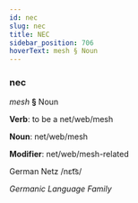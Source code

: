 ```yaml
---
id: nec
slug: nec
title: NEC
sidebar_position: 706
hoverText: mesh § Noun
---
```


### nec

*mesh* **§** Noun

**Verb**: to be a net/web/mesh

**Noun**: net/web/mesh

**Modifier**: net/web/mesh-related

German Netz /nɛt͡s/

*Germanic Language Family*